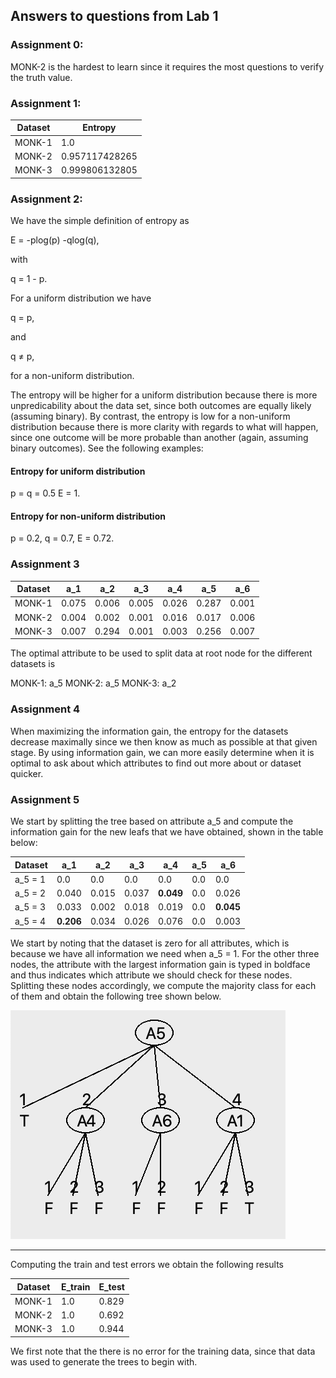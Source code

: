 ## Answers to questions from Lab 1

### Assignment 0:
MONK-2 is the hardest to learn since it requires the most questions to verify the truth value. 

### Assignment 1:

| Dataset | Entropy        |
|---------|----------------|
| MONK-1  | 1.0            |
| MONK-2  | 0.957117428265 |
| MONK-3  | 0.999806132805 |

### Assignment 2: 

We have the simple definition of entropy as 

E = -plog(p) -qlog(q),

with 

q = 1 - p.

For a uniform distribution we have 

q = p,

and 

q ≠ p, 

for a non-uniform distribution. 

The entropy will be higher for a uniform distribution because there is more unpredicability about the data set, since both outcomes are equally likely (assuming binary). By contrast, the entropy is low for a non-uniform distribution because there is more clarity with regards to what will happen, since one outcome will be more probable than another (again, assuming binary outcomes). See the following examples:

#### Entropy for uniform distribution

p = q = 0.5
E = 1.

#### Entropy for non-uniform distribution

p = 0.2, q = 0.7,
E = 0.72.

### Assignment 3


| Dataset | a_1   | a_2   | a_3   | a_4   | a_5   | a_6   |
|---------|-------|-------|-------|-------|-------|-------|
| MONK-1  | 0.075 | 0.006 | 0.005 | 0.026 | 0.287 | 0.001 |
| MONK-2  | 0.004 | 0.002 | 0.001 | 0.016 | 0.017 | 0.006 |
| MONK-3  | 0.007 | 0.294 | 0.001 | 0.003 | 0.256 | 0.007 |

The optimal attribute to be used to split data at root node for the different datasets is

MONK-1: a_5
MONK-2: a_5
MONK-3: a_2

### Assignment 4

When maximizing the information gain, the entropy for the datasets decrease maximally since we then know as much as possible at that given stage. By using information gain, we can more easily determine when it is optimal to ask about which attributes to find out more about or dataset quicker. 


### Assignment 5

We start by splitting the tree based on attribute a_5 and compute the information gain for the new leafs that we have obtained, shown in the table below:

| Dataset | a_1   | a_2   | a_3   | a_4   | a_5 | a_6   |
|---------|-------|-------|-------|-------|-----|-------|
| a_5 = 1     | 0.0   | 0.0   | 0.0   | 0.0   | 0.0 | 0.0   |
| a_5 = 2    | 0.040 | 0.015 | 0.037 | **0.049** | 0.0 | 0.026 |
| a_5 = 3     | 0.033 | 0.002 | 0.018 | 0.019 | 0.0 | **0.045** |
| a_5 = 4     | **0.206** | 0.034 | 0.026 | 0.076 | 0.0 | 0.003 |

We start by noting that the dataset is zero for all attributes, which is because we have all information we need when a_5 = 1. For the other three nodes, the attribute with the largest information gain is typed in boldface and thus indicates which attribute we should check for these nodes. Splitting these nodes accordingly, we compute the majority class for each of them and obtain the following tree shown below.

![alt text](https://github.com/lindahlf/machine-learning/blob/master/Lab1/ass-5-tree.png "tree for assignment 5")

---
Computing the train and test errors we obtain the following results 

| Dataset | E_train | E_test |
|---------|---------|--------|
| MONK-1  | 1.0     | 0.829  |
| MONK-2  | 1.0     | 0.692  |
| MONK-3  | 1.0     | 0.944  |

We first note that the there is no error for the training data, since that data was used to generate the trees to begin with. 



